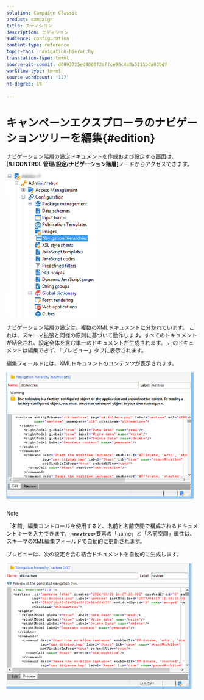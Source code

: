 ```yaml
---
solution: Campaign Classic
product: campaign
title: エディション
description: エディション
audience: configuration
content-type: reference
topic-tags: navigation-hierarchy
translation-type: tm+mt
source-git-commit: d6993725ed4060f2affce98c4a8a5211bda03bdf
workflow-type: tm+mt
source-wordcount: '127'
ht-degree: 1%

---
```



# キャンペーンエクスプローラのナビゲーションツリーを編集{#edition}

ナビゲーション階層の設定ドキュメントを作成および設定する画面は、**[!UICONTROL 管理/設定/ナビゲーション階層]**&#x200B;ノードからアクセスできます。

![](assets/d_ncs_integration_navigation_arbo.png)

ナビゲーション階層の設定は、複数のXMLドキュメントに分かれています。 これは、スキーマ拡張と同様の原則に基づいて動作します。すべてのドキュメントが結合され、設定全体を含む単一のドキュメントが生成されます。 このドキュメントは編集できず、「プレビュー」タブに表示されます。

編集フィールドには、XMLドキュメントのコンテンツが表示されます。

![](assets/d_ncs_integration_navigation_edit.png)

>[!NOTE]
>
>「名前」編集コントロールを使用すると、名前と名前空間で構成されるドキュメントキーを入力できます。 **`<navtree>`**&#x200B;要素の「name」と「名前空間」属性は、スキーマのXML編集フィールドで自動的に更新されます。

プレビューは、次の設定を含む結合ドキュメントを自動的に生成します。

![](assets/d_ncs_integration_navigation_preview.png)

